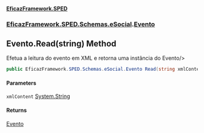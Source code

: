#### [EficazFramework.SPED](EficazFrameworkSPED.md 'EficazFramework SPED')
### [EficazFramework.SPED.Schemas.eSocial](EficazFramework.SPED.Schemas.eSocial.md 'EficazFramework.SPED.Schemas.eSocial').[Evento](EficazFramework.SPED.Schemas.eSocial/Evento.md 'EficazFramework.SPED.Schemas.eSocial.Evento')

## Evento.Read(string) Method

Efetua a leitura do evento em XML e retorna uma instância do Evento/>

```csharp
public EficazFramework.SPED.Schemas.eSocial.Evento Read(string xmlContent);
```
#### Parameters

<a name='EficazFramework.SPED.Schemas.eSocial.Evento.Read(string).xmlContent'></a>

`xmlContent` [System.String](https://docs.microsoft.com/en-us/dotnet/api/System.String 'System.String')

#### Returns
[Evento](EficazFramework.SPED.Schemas.eSocial/Evento.md 'EficazFramework.SPED.Schemas.eSocial.Evento')